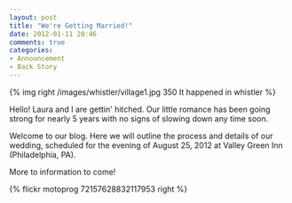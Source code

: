 ```yaml
---
layout: post
title: "We're Getting Married!"
date: 2012-01-11 20:46
comments: true
categories: 
- Announcement
- Back Story
---
```



{% img right /images/whistler/village1.jpg 350 It happened in whistler %}

Hello! Laura and I are gettin' hitched.  Our little romance has been going strong for nearly 5 years with no signs of slowing down any time soon.

Welcome to our blog. Here we will outline the process and details of our wedding, scheduled for the evening of August 25, 2012 at Valley Green Inn (Philadelphia, PA). 

More to information to come!

{% flickr motoprog 72157628832117953 right %}

